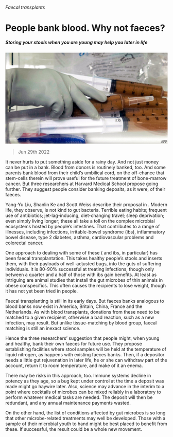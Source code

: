 ###### Faecal transplants

# People bank blood. Why not faeces? 

##### Storing your stools when you are young may help you later in life 

![image](images/20220702_STP501.jpg) 

> Jun 29th 2022 

It never hurts to put something aside for a rainy day. And not just money can be put in a bank. Blood from donors is routinely banked, too. And some parents bank blood from their child’s umbilical cord, on the off-chance that stem-cells therein will prove useful for the future treatment of bone-marrow cancer. But three researchers at Harvard Medical School propose going further. They suggest people consider banking deposits, as it were, of their faeces.

Yang-Yu Liu, Shanlin Ke and Scott Weiss describe their proposal in . Modern life, they observe, is not kind to gut bacteria. Terrible eating habits; frequent use of antibiotics; jet-lag-inducing, diet-changing travel; sleep deprivation; even simply living longer; these all take a toll on the complex microbial ecosystems hosted by people’s intestines. That contributes to a range of illnesses, including  infections, irritable-bowel syndrome (ibs), inflammatory bowel disease, type 2 diabetes, asthma, cardiovascular problems and colorectal cancer. 

One approach to dealing with some of these ( and ibs, in particular) has been faecal transplantation. This takes healthy people’s stools and inserts them, with their payloads of well-adjusted bugs, into the guts of suffering individuals. It is 80-90% successful at treating  infections, though only between a quarter and a half of those with ibs gain benefits. At least as intriguing are animal studies that install the gut microbes of thin animals in obese conspecifics. This often causes the recipients to lose weight, though it has not yet been tried in people.

Faecal transplanting is still in its early days. But faeces banks analogous to blood banks now exist in America, Britain, China, France and the Netherlands. As with blood transplants, donations from these need to be matched to a given recipient, otherwise a bad reaction, such as a new infection, may result. But unlike tissue-matching by blood group, faecal matching is still an inexact science. 

Hence the three researchers’ suggestion that people might, when young and healthy, bank their own faeces for future use. They propose establishing facilities where stool samples will be held at the temperature of liquid nitrogen, as happens with existing faeces banks. Then, if a depositor needs a little gut rejuvenation in later life, he or she can withdraw part of the account, return it to room temperature, and make of it an enema.

There may be risks in this approach, too. Immune systems decline in potency as they age, so a bug kept under control at the time a deposit was made might go haywire later. Also, science may advance in the interim to a point where cocktails of microbes can be mixed reliably in a laboratory to perform whatever medical tasks are needed. The deposit will then be redundant, and any annual maintenance payments wasted. 

On the other hand, the list of conditions affected by gut microbes is so long that other microbe-related treatments may well be developed. Those with a sample of their microbial youth to hand might be best placed to benefit from these. If successful, the result could be a whole new movement.


